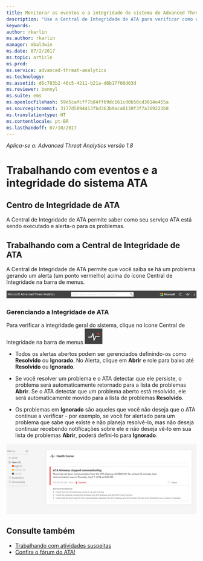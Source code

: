 ```yaml
---
title: Monitorar os eventos e a integridade do sistema do Advanced Threat Analytics | Microsoft Docs
description: "Use a Central de Integridade de ATA para verificar como o serviço do ATA está funcionando e seja alertado sobre possíveis problemas e exibir eventos de sistema no Visualizador de Eventos."
keywords: 
author: rkarlin
ms.author: rkarlin
manager: mbaldwin
ms.date: 07/2/2017
ms.topic: article
ms.prod: 
ms.service: advanced-threat-analytics
ms.technology: 
ms.assetid: d6c783b2-46c5-4211-b21a-d6b17f08d03d
ms.reviewer: bennyl
ms.suite: ems
ms.openlocfilehash: 59e5cafcff7b84ffb9dc161cd0b50cd3014e455a
ms.sourcegitcommit: 3177d5894413fbd363b9aca8130f3f7a369223b8
ms.translationtype: HT
ms.contentlocale: pt-BR
ms.lasthandoff: 07/10/2017
---
```

*Aplica-se a: Advanced Threat Analytics versão 1.8*


# <a name="working-with-ata-system-health-and-events"></a>Trabalhando com eventos e a integridade do sistema ATA

## <a name="ata-health-center"></a>Centro de Integridade de ATA
A Central de Integridade de ATA permite saber como seu serviço ATA está sendo executado e alerta-o para os problemas.

## <a name="working-with-the-ata-health-center"></a>Trabalhando com a Central de Integridade de ATA
A Central de Integridade de ATA permite que você saiba se há um problema gerando um alerta (um ponto vermelho) acima do ícone Central de Integridade na barra de menus.

![Barra de ferramentas do ponto vermelho da Central de Integridade do ATA](media/ATA-Health-Center-Alert-red-dot.png)

### <a name="managing-ata-health"></a>Gerenciando a Integridade de ATA
Para verificar a integridade geral do sistema, clique no ícone Central de Integridade na barra de menus ![Ícone Central de Integridade de ATA](media/ATA-red-dot.png)

-   Todos os alertas abertos podem ser gerenciados definindo-os como **Resolvido** ou **Ignorado**. No Alerta, clique em **Abrir** e role para baixo até **Resolvido** ou **Ignorado**.

-   Se você resolver um problema e o ATA detectar que ele persiste, o problema será automaticamente retornado para a lista de problemas **Abrir**. Se o ATA detectar que um problema aberto está resolvido, ele será automaticamente movido para a lista de problemas **Resolvido**.

-   Os problemas em **Ignorado** são aqueles que você não deseja que o ATA continue a verificar - por exemplo, se você for alertado para um problema que sabe que existe e não planeja resolvê-lo, mas não deseja continuar recebendo notificações sobre ele e não deseja vê-lo em sua lista de problemas **Abrir**, poderá defini-lo para **Ignorado**.

![Imagem dos problemas da Central de Integridade de ATA](media/ATA-Health-Issue.JPG)






## <a name="see-also"></a>Consulte também

- [Trabalhando com atividades suspeitas](working-with-suspicious-activities.md)
- [Confira o fórum do ATA!](https://social.technet.microsoft.com/Forums/security/home?forum=mata)

